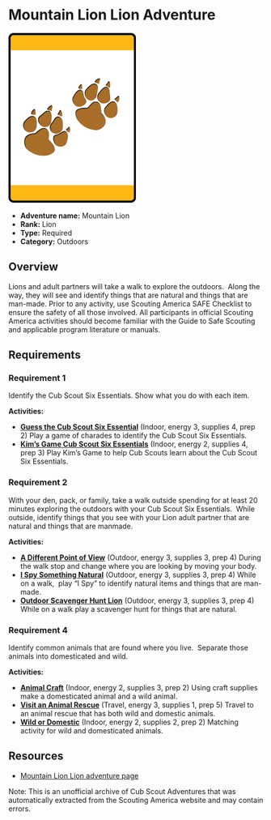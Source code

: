 # Mountain Lion Lion Adventure

![Mountain Lion Lion adventure belt loop](images/mountain-lion.jpg)

- **Adventure name:** Mountain Lion
- **Rank:** Lion
- **Type:** Required
- **Category:** Outdoors

## Overview

Lions and adult partners will take a walk to explore the outdoors.  Along the way, they will see and identify things that are natural and things that are man-made. Prior to any activity, use Scouting America SAFE Checklist to ensure the safety of all those involved. All participants in official Scouting America activities should become familiar with the Guide to Safe Scouting and applicable program literature or manuals.

## Requirements

### Requirement 1

Identify the Cub Scout Six Essentials. Show what you do with each item.

**Activities:**

- **[Guess the Cub Scout Six Essential](https://www.scouting.org/cub-scout-activities/guess-the-cub-scout-six-essential/)** (Indoor, energy 3, supplies 4, prep 2)
  Play a game of charades to identify the Cub Scout Six Essentials.
- **[Kim’s Game Cub Scout Six Essentials](https://www.scouting.org/cub-scout-activities/kims-game-cub-scout-six-essentials/)** (Indoor, energy 2, supplies 4, prep 3)
  Play Kim’s Game to help Cub Scouts learn about the Cub Scout Six Essentials.

### Requirement 2

With your den, pack, or family, take a walk outside spending for at least 20 minutes exploring the outdoors with your Cub Scout Six Essentials.  While outside, identify things that you see with your Lion adult partner that are natural and things that are manmade.

**Activities:**

- **[A Different Point of View](https://www.scouting.org/cub-scout-activities/a-different-point-of-view/)** (Outdoor, energy 3, supplies 3, prep 4)
  During the walk stop and change where you are looking by moving your body.
- **[I Spy Something Natural](https://www.scouting.org/cub-scout-activities/i-spy-something-natural/)** (Outdoor, energy 3, supplies 3, prep 4)
  While on a walk,  play “I Spy” to identify natural items and things that are man-made.
- **[Outdoor Scavenger Hunt Lion](https://www.scouting.org/cub-scout-activities/outdoor-scavenger-hunt-lion/)** (Outdoor, energy 3, supplies 3, prep 4)
  While on a walk play a scavenger hunt for things that are natural.

### Requirement 4

Identify common animals that are found where you live.  Separate those animals into domesticated and wild.

**Activities:**

- **[Animal Craft](https://www.scouting.org/cub-scout-activities/animal-craft/)** (Indoor, energy 2, supplies 3, prep 2)
  Using craft supplies make a domesticated animal and a wild animal.
- **[Visit an Animal Rescue](https://www.scouting.org/cub-scout-activities/visit-to-animal-rescue/)** (Travel, energy 3, supplies 1, prep 5)
  Travel to an animal rescue that has both wild and domestic animals.
- **[Wild or Domestic](https://www.scouting.org/cub-scout-activities/wild-or-domestic/)** (Indoor, energy 2, supplies 2, prep 2)
  Matching activity for wild and domesticated animals.


## Resources

- [Mountain Lion Lion adventure page](https://www.scouting.org/cub-scout-adventures/mountain-lion/)

Note: This is an unofficial archive of Cub Scout Adventures that was automatically extracted from the Scouting America website and may contain errors.